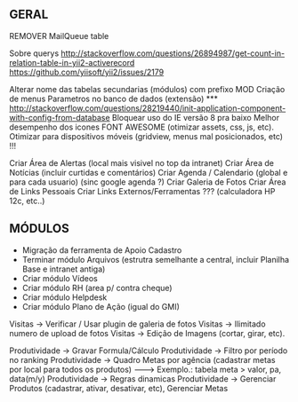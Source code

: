 GERAL
--------------------

REMOVER MailQueue table

Sobre querys
http://stackoverflow.com/questions/26894987/get-count-in-relation-table-in-yii2-activerecord
https://github.com/yiisoft/yii2/issues/2179

Alterar nome das tabelas secundarias (módulos) com prefixo MOD
Criação de menus
Parametros no banco de dados (extensão)
*** http://stackoverflow.com/questions/28219440/init-application-component-with-config-from-database
Bloquear uso do IE versão 8 pra baixo
Melhor desempenho dos icones FONT AWESOME (otimizar assets, css, js, etc).
Otimizar para dispositivos móveis (gridview, menus mal posicionados, etc) !!!

Criar Área de Alertas (local mais visivel no top da intranet)
Criar Área de Notícias (incluir curtidas e comentários)
Criar Agenda / Calendario (global e para cada usuario) (sinc google agenda ?)
Criar Galeria de Fotos
Criar Área de Links Pessoais
Criar Links Externos/Ferramentas ??? (calculadora HP 12c, etc..)

MÓDULOS
--------------------
- Migração da ferramenta de Apoio Cadastro
- Terminar módulo Arquivos (estrutra semelhante a central, incluir Planilha Base e intranet antiga)
- Criar módulo Vídeos
- Criar módulo RH (area p/ contra cheque)
- Criar módulo Helpdesk
- Criar módulo Plano de Ação (igual do GMI)

Visitas -> Verificar / Usar plugin de galeria de fotos
Visitas -> Ilimitado numero de upload de fotos
Visitas -> Edição de Imagens (cortar, girar, etc).

Produtividade -> Gravar Formula/Cálculo
Produtividade -> Filtro por período no ranking
Produtividade -> Quadro Metas por agência (cadastrar metas por local para todos os produtos)
  ---> Exemplo.: tabela meta > valor, pa, data(m/y)
Produtividade -> Regras dinamicas
Produtividade -> Gerenciar Produtos (cadastrar, ativar, desativar, etc), Gerenciar Metas